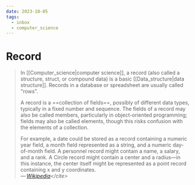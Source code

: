 ```yaml
---
date: 2023-10-05
tags:
  - inbox
  - computer_science
---
```


# Record

> In [[Computer_science|computer science]], a record (also called a structure,
> struct, or compound data) is a basic [[Data_structure|data structure]].
> Records in a database or spreadsheet are usually called "rows".
>
> A record is a ==collection of fields==, possibly of different data types,
> typically in a fixed number and sequence. The fields of a record may also be
> called members, particularly in object-oriented programming; fields may also
> be called elements, though this risks confusion with the elements of a
> collection.
>
> For example, a date could be stored as a record containing a numeric year
> field, a month field represented as a string, and a numeric day-of-month
> field. A personnel record might contain a name, a salary, and a rank. A Circle
> record might contain a center and a radius—in this instance, the center itself
> might be represented as a point record containing x and y coordinates.\
> — <cite>[Wikipedia](https://en.wikipedia.org/wiki/Record_\(computer_science\))</cite>
